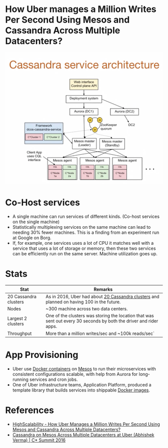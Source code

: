 # How Uber manages a Million Writes Per Second Using Mesos and Cassandra Across Multiple Datacenters?

![img.png](assets/uber-casandra-mesos.png)

# Co-Host services
- A single machine can run services of different kinds. (Co-host services on the single machine)
- Statistically multiplexing services on the same machine can lead to needing 30% fewer machines. This is a finding from an experiment run at Google on Borg.
- If, for example, one services uses a lot of CPU it matches well with a service that uses a lot of storage or memory, then these two services can be efficiently run on the same server. Machine utilization goes up.

# Stats

| Stat                  | Remarks                                                                                                                                                                                         |
|-----------------------|-------------------------------------------------------------------------------------------------------------------------------------------------------------------------------------------------|
| 20 Cassandra clusters | As in 2016, Uber had about [20 Cassandra clusters](https://github.com/Anshul619/HLD-System-Designs/tree/main/3_Databases/11_WideColumn-Databases/ApacheCasandra.md) and planned on having 100 in the future. |
| Nodes                 | ~300 machine across two data centers.                                                                                                                                                           |
| Largest 2 clusters    | One of the clusters was storing the location that was sent out every 30 seconds by both the driver and rider apps.                                                                              |
| Throughput            | More than a million writes/sec and ~100k reads/sec`                                                                                                                                             |

# App Provisioning
- Uber use [Docker containers](https://github.com/Anshul619/HLD-System-Designs/tree/main/9_Container&Orchestration/Docker/Readme.md) on [Mesos](https://github.com/Anshul619/HLD-System-Designs/tree/main/9_Container&Orchestration/ApacheMarathon&Mesos.md) to run their microservices with consistent configurations scalable, with help from Aurora for long-running services and cron jobs.
- One of Uber infrastructure teams, Application Platform, produced a template library that builds services into shippable [Docker images](https://github.com/Anshul619/HLD-System-Designs/tree/main/9_Container&Orchestration/Docker/Readme.md).

# References
- [HighScalability - How Uber Manages a Million Writes Per Second Using Mesos and Cassandra Across Multiple Datacenters?](http://highscalability.com/blog/2016/9/28/how-uber-manages-a-million-writes-per-second-using-mesos-and.html)
- [Cassandra on Mesos Across Multiple Datacenters at Uber (Abhishek Verma) | C* Summit 2016](https://www.youtube.com/watch?v=4Ap-1VT2ChU)